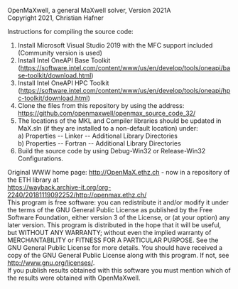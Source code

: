 OpenMaXwell, a general MaXwell solver, Version 2021A\
Copyright 2021, Christian Hafner

Instructions for compiling the source code:
1) Install Microsoft Visual Studio 2019 with the MFC support included (Community version is used)
2) Install Intel OneAPI Base Toolkit (https://software.intel.com/content/www/us/en/develop/tools/oneapi/base-toolkit/download.html)
3) Install Intel OneAPI HPC Toolkit (https://software.intel.com/content/www/us/en/develop/tools/oneapi/hpc-toolkit/download.html)
5) Clone the files from this repository by using the address: https://github.com/openmaxwell/openmax_source_code_32/
6) The locations of the MKL and Compiler libraries should be updated in MaX.sln (if they are installed to a non-default location) under:\
  a) Properties -- Linker -- Additional Library Directories\
  b) Properties -- Fortran -- Additional Library Directories
7) Build the source code by using Debug-Win32 or Release-Win32 Configurations.

  Original WWW home page: http://OpenMaX.ethz.ch - now in a repository of the ETH library at\
  https://wayback.archive-it.org/org-2240/20181119092252/http://openmax.ethz.ch/ \
  This program is free software: you can redistribute it and/or modify it under the terms of the GNU General Public License as published by the Free Software Foundation, either  version 3 of the License, or (at your option) any later version. This program is distributed in the hope that it will be useful, but WITHOUT ANY WARRANTY; without even the implied warranty of MERCHANTABILITY or FITNESS FOR A PARTICULAR PURPOSE.  See the GNU General Public License for more details. You should have received a copy of the GNU General Public License along with this program.  If not, see <http://www.gnu.org/licenses/>.\
  If you publish results obtained with this software you must mention which of the results were obtained with OpenMaXwell.
